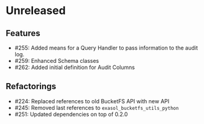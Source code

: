 # Unreleased

## Features

* #255: Added means for a Query Handler to pass information to the audit log.
* #259: Enhanced Schema classes
* #262: Added initial definition for Audit Columns

## Refactorings

* #224: Replaced references to old BucketFS API with new API
* #245: Removed last references to `exasol_bucketfs_utils_python`
* #251: Updated dependencies on top of 0.2.0